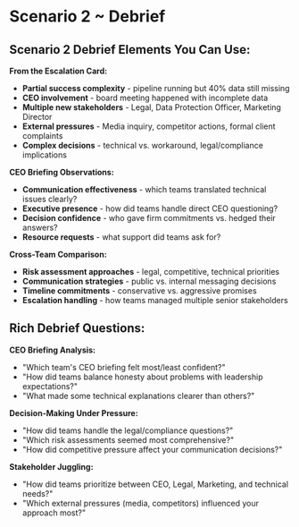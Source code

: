 # Scenario 2 ~ Debrief

## Scenario 2 Debrief Elements You Can Use:

**From the Escalation Card:**

- **Partial success complexity** - pipeline running but 40% data still missing
- **CEO involvement** - board meeting happened with incomplete data
- **Multiple new stakeholders** - Legal, Data Protection Officer, Marketing Director
- **External pressures** - Media inquiry, competitor actions, formal client complaints
- **Complex decisions** - technical vs. workaround, legal/compliance implications

**CEO Briefing Observations:**

- **Communication effectiveness** - which teams translated technical issues clearly?
- **Executive presence** - how did teams handle direct CEO questioning?
- **Decision confidence** - who gave firm commitments vs. hedged their answers?
- **Resource requests** - what support did teams ask for?

**Cross-Team Comparison:**

- **Risk assessment approaches** - legal, competitive, technical priorities
- **Communication strategies** - public vs. internal messaging decisions
- **Timeline commitments** - conservative vs. aggressive promises
- **Escalation handling** - how teams managed multiple senior stakeholders

## Rich Debrief Questions:

**CEO Briefing Analysis:**

- "Which team's CEO briefing felt most/least confident?"
- "How did teams balance honesty about problems with leadership expectations?"
- "What made some technical explanations clearer than others?"

**Decision-Making Under Pressure:**

- "How did teams handle the legal/compliance questions?"
- "Which risk assessments seemed most comprehensive?"
- "How did competitive pressure affect your communication decisions?"

**Stakeholder Juggling:**

- "How did teams prioritize between CEO, Legal, Marketing, and technical needs?"
- "Which external pressures (media, competitors) influenced your approach most?"
